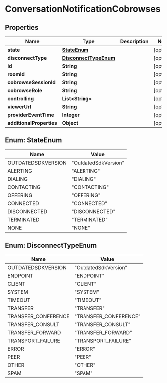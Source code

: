 
# ConversationNotificationCobrowses

## Properties
Name | Type | Description | Notes
------------ | ------------- | ------------- | -------------
**state** | [**StateEnum**](#StateEnum) |  |  [optional]
**disconnectType** | [**DisconnectTypeEnum**](#DisconnectTypeEnum) |  |  [optional]
**id** | **String** |  |  [optional]
**roomId** | **String** |  |  [optional]
**cobrowseSessionId** | **String** |  |  [optional]
**cobrowseRole** | **String** |  |  [optional]
**controlling** | **List&lt;String&gt;** |  |  [optional]
**viewerUrl** | **String** |  |  [optional]
**providerEventTime** | **Integer** |  |  [optional]
**additionalProperties** | **Object** |  |  [optional]


<a name="StateEnum"></a>
## Enum: StateEnum
Name | Value
---- | -----
OUTDATEDSDKVERSION | &quot;OutdatedSdkVersion&quot;
ALERTING | &quot;ALERTING&quot;
DIALING | &quot;DIALING&quot;
CONTACTING | &quot;CONTACTING&quot;
OFFERING | &quot;OFFERING&quot;
CONNECTED | &quot;CONNECTED&quot;
DISCONNECTED | &quot;DISCONNECTED&quot;
TERMINATED | &quot;TERMINATED&quot;
NONE | &quot;NONE&quot;


<a name="DisconnectTypeEnum"></a>
## Enum: DisconnectTypeEnum
Name | Value
---- | -----
OUTDATEDSDKVERSION | &quot;OutdatedSdkVersion&quot;
ENDPOINT | &quot;ENDPOINT&quot;
CLIENT | &quot;CLIENT&quot;
SYSTEM | &quot;SYSTEM&quot;
TIMEOUT | &quot;TIMEOUT&quot;
TRANSFER | &quot;TRANSFER&quot;
TRANSFER_CONFERENCE | &quot;TRANSFER_CONFERENCE&quot;
TRANSFER_CONSULT | &quot;TRANSFER_CONSULT&quot;
TRANSFER_FORWARD | &quot;TRANSFER_FORWARD&quot;
TRANSPORT_FAILURE | &quot;TRANSPORT_FAILURE&quot;
ERROR | &quot;ERROR&quot;
PEER | &quot;PEER&quot;
OTHER | &quot;OTHER&quot;
SPAM | &quot;SPAM&quot;



